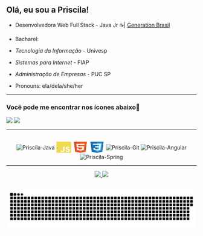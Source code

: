 
## Olá, eu sou a Priscila!
<!--
<img src="https://i.imgur.com/Cudr1ST.jpg" align="left" alt="imagem gupy pri" width="250"/> -->

 - Desenvolvedora Web Full Stack - Java Jr ☕| [Generation Brasil](https://brazil.generation.org) 

 - Bacharel:
 - _Tecnologia da Informação_ - Univesp
 - _Sistemas para Internet_ - FIAP
 - _Administração de Empresas_ - PUC SP 

 - Pronouns: ela/dela/she/her

<hr>
<p>
  <h3> Você pode me encontrar nos ícones abaixo📍 </h3>
  
   
  <a href = "mailto:aospriscila@gmail.com"><img src="https://img.shields.io/badge/-Gmail-%23333?style=for-the-badge&logo=gmail&logoColor=white" target="_blank"></a>
  <a href="https://www.linkedin.com/in/aospriscila/" target="_blank"><img src="https://img.shields.io/badge/-LinkedIn-%230077B5?style=for-the-badge&logo=linkedin&logoColor=white" target="_blank"></a>

<hr>

  <div style="display: inline_block" align="center" ><br>
  <img align="center" alt="Priscila-Java" height="40" width="45" src="https://cdn.jsdelivr.net/gh/devicons/devicon/icons/java/java-original-wordmark.svg">
  <img align="center" alt="Priscila-Js" height="30" width="40" src="https://raw.githubusercontent.com/devicons/devicon/master/icons/javascript/javascript-plain.svg">
  <img align="center" alt="Priscila-HTML" height="30" width="40" src="https://raw.githubusercontent.com/devicons/devicon/master/icons/html5/html5-original.svg">
  <img align="center" alt="Priscila-CSS" height="30" width="40" src="https://raw.githubusercontent.com/devicons/devicon/master/icons/css3/css3-original.svg">
  <img align="center" alt="Priscila-Git" height="30" width="40" src="https://cdn.jsdelivr.net/gh/devicons/devicon/icons/git/git-plain.svg">
  <img align="center" alt="Priscila-Angular" height="30" width="40" src="https://cdn.jsdelivr.net/gh/devicons/devicon/icons/angularjs/angularjs-plain.svg">
  <img align="center" alt="Priscila-Spring" height="30" width="40" src="https://cdn.jsdelivr.net/gh/devicons/devicon/icons/spring/spring-original.svg">

</div>

<hr>

<div align="center">
  <a href="https://github.com/Priscila-aos">
  <img height="145em" max-width="100%" src="https://github-readme-stats.vercel.app/api?username=Priscila-aos&show_icons=true&theme=dracula&include_all_commits=true&count_private=true"/>
  <img height="145em" max-width="100%" src="https://github-readme-stats.vercel.app/api/top-langs/?username=Priscila-aos&layout=compact&langs_count=7&theme=dracula"/>
</div>
  
 ##
 
  <!--
 ![Snake animation](https://github.com/priscila-aos/priscila-aos/blob/output/github-contribution-grid-snake.svg)
 ![Snake animation](https://github.com/lissa-sonoda/lissa-sonoda/blob/output/github-contribution-grid-snake.svg)
-->
 ![Snake animation](https://github.com/karinarv/karinarv/blob/output/github-contribution-grid-snake.svg)
 
 </div>
  
  
  
